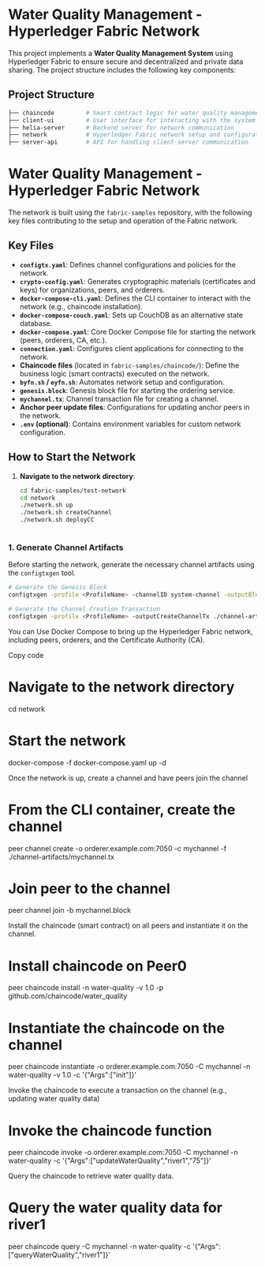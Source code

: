 # Water Quality Management - Hyperledger Fabric Network

This project implements a **Water Quality Management System** using Hyperledger Fabric to ensure secure and decentralized and private data sharing. The project structure includes the following key components:

## Project Structure

```bash
├── chaincode         # Smart contract logic for water quality management
├── client-ui         # User interface for interacting with the system
├── helia-server      # Backend server for network communication
├── network           # Hyperledger Fabric network setup and configuration
├── server-api        # API for handling client-server communication
```

# Water Quality Management - Hyperledger Fabric Network

 The network is built using the `fabric-samples` repository, with the following key files contributing to the setup and operation of the Fabric network.

## Key Files

- **`configtx.yaml`**: Defines channel configurations and policies for the network.
- **`crypto-config.yaml`**: Generates cryptographic materials (certificates and keys) for organizations, peers, and orderers.
- **`docker-compose-cli.yaml`**: Defines the CLI container to interact with the network (e.g., chaincode installation).
- **`docker-compose-couch.yaml`**: Sets up CouchDB as an alternative state database.
- **`docker-compose.yaml`**: Core Docker Compose file for starting the network (peers, orderers, CA, etc.).
- **`connection.yaml`**: Configures client applications for connecting to the network.
- **Chaincode files** (located in `fabric-samples/chaincode/`): Define the business logic (smart contracts) executed on the network.
- **`byfn.sh` / `eyfn.sh`**: Automates network setup and configuration.
- **`genesis.block`**: Genesis block file for starting the ordering service.
- **`mychannel.tx`**: Channel transaction file for creating a channel.
- **Anchor peer update files**: Configurations for updating anchor peers in the network.
- **`.env` (optional)**: Contains environment variables for custom network configuration.

## How to Start the Network

1. **Navigate to the network directory**:
   ```bash
   cd fabric-samples/test-network
   cd network
   ./network.sh up
   ./network.sh createChannel
   ./network.sh deployCC
 
### 1. Generate Channel Artifacts
Before starting the network, generate the necessary channel artifacts using the `configtxgen` tool.

```bash
# Generate the Genesis Block
configtxgen -profile <ProfileName> -channelID system-channel -outputBlock ./channel-artifacts/genesis.block

# Generate the Channel Creation Transaction
configtxgen -profile <ProfileName> -outputCreateChannelTx ./channel-artifacts/mychannel.tx -channelID mychannel
```
You can Use Docker Compose to bring up the Hyperledger Fabric network, including peers, orderers, and the Certificate Authority (CA).

Copy code
# Navigate to the network directory
cd network

# Start the network
docker-compose -f docker-compose.yaml up -d

Once the network is up, create a channel and have peers join the channel
# From the CLI container, create the channel
peer channel create -o orderer.example.com:7050 -c mychannel -f ./channel-artifacts/mychannel.tx

# Join peer to the channel
peer channel join -b mychannel.block

Install the chaincode (smart contract) on all peers and instantiate it on the channel.
# Install chaincode on Peer0
peer chaincode install -n water-quality -v 1.0 -p github.com/chaincode/water_quality

# Instantiate the chaincode on the channel
peer chaincode instantiate -o orderer.example.com:7050 -C mychannel -n water-quality -v 1.0 -c '{"Args":["init"]}'

Invoke the chaincode to execute a transaction on the channel (e.g., updating water quality data)
# Invoke the chaincode function
peer chaincode invoke -o orderer.example.com:7050 -C mychannel -n water-quality -c '{"Args":["updateWaterQuality","river1","75"]}'

Query the chaincode to retrieve water quality data.
# Query the water quality data for river1
peer chaincode query -C mychannel -n water-quality -c '{"Args":["queryWaterQuality","river1"]}'





